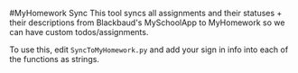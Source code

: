 #MyHomework Sync
This tool syncs all assignments and their statuses + their descriptions from Blackbaud's MySchoolApp to MyHomework so we can have custom todos/assignments.

To use this, edit `SyncToMyHomework.py` and add your sign in info into each of the functions as strings.